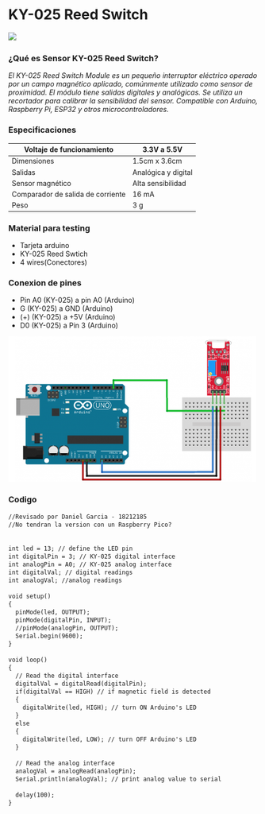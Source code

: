 # KY-025 Reed Switch
<img src="https://uelectronics.com/wp-content/uploads/2017/06/AR0043-Sensor-KY-025-v5.jpg" width="250">

### ¿Qué es Sensor KY-025 Reed Switch?

_El KY-025 Reed Switch Module es un pequeño interruptor eléctrico operado por un campo magnético aplicado, comúnmente utilizado como sensor de proximidad._
_El módulo tiene salidas digitales y analógicas._
_Se utiliza un recortador para calibrar la sensibilidad del sensor._
_Compatible con Arduino, Raspberry Pi, ESP32 y otros microcontroladores._


### Especificaciones

| Voltaje de funcionamiento       | 3.3V a 5.5V             |
|---------------------------------|-------------------------|
| Dimensiones                     | 1.5cm x 3.6cm           |
| Salidas                         | Analógica y digital     |
|Sensor magnético                 | Alta sensibilidad       |
|Comparador de salida de corriente| 16 mA                   |
|Peso                             | 3 g                     |


### Material para testing

  - Tarjeta arduino 
  - KY-025 Reed Swtich
  - 4 wires(Conectores)

### Conexion de pines

  - Pin A0 (KY-025) a pin A0 (Arduino)
  - G (KY-025) a GND (Arduino)
  - (+) (KY-025) a +5V (Arduino)
  - D0 (KY-025) a Pin 3 (Arduino)

<img src="image_2021-12-07_194950.png" width="500">


### Codigo

```
//Revisado por Daniel Garcia - 18212185
//No tendran la version con un Raspberry Pico?


int led = 13; // define the LED pin
int digitalPin = 3; // KY-025 digital interface
int analogPin = A0; // KY-025 analog interface
int digitalVal; // digital readings
int analogVal; //analog readings

void setup()
{
  pinMode(led, OUTPUT);
  pinMode(digitalPin, INPUT);
  //pinMode(analogPin, OUTPUT);
  Serial.begin(9600);
}

void loop()
{
  // Read the digital interface
  digitalVal = digitalRead(digitalPin); 
  if(digitalVal == HIGH) // if magnetic field is detected
  {
    digitalWrite(led, HIGH); // turn ON Arduino's LED
  }
  else
  {
    digitalWrite(led, LOW); // turn OFF Arduino's LED
  }

  // Read the analog interface
  analogVal = analogRead(analogPin); 
  Serial.println(analogVal); // print analog value to serial

  delay(100);
}

```
